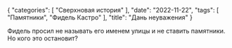 {
   "categories": [
      "Сверхновая история"
   ],
   "date": "2022-11-22",
   "tags": [
      "Памятники",
      "Фидель Кастро"
   ],
   "title": "Дань неуважения"
}

Фидель просил не называть его именем улицы и не ставить памятники. Но кого это остановит?
